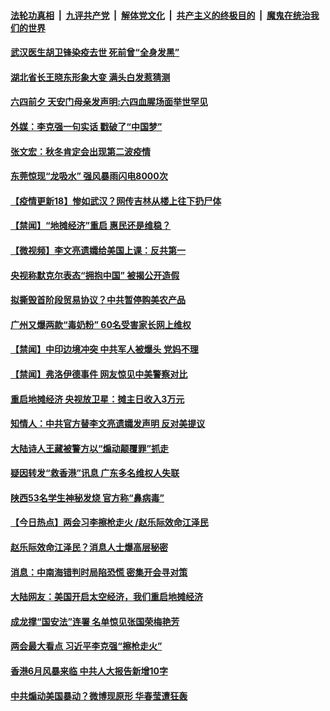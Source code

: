 ####  [法轮功真相](../../../../basic/blob/master/README.md?t=06021531) &nbsp;|&nbsp; [九评共产党](../../../../9ping.md/blob/master/README.md?t=06021531) &nbsp;|&nbsp; [解体党文化](../../../../jtdwh.md/blob/master/README.md?t=06021531)  &nbsp;|&nbsp; [共产主义的终极目的](../../../../gczydzjmd.md/blob/master/README.md?t=06021531) &nbsp;|&nbsp; [魔鬼在统治我们的世界](../../../../mgztzwmdsj.md/blob/master/README.md?t=06021531) 

#### [武汉医生胡卫锋染疫去世 死前曾“全身发黑”](../pages/prog204/a102861360.md?t=06021531) 

#### [湖北省长王晓东形象大变 满头白发惹猜测](../pages/prog204/a102861350.md?t=06021531) 

#### [六四前夕 天安门母亲发声明:六四血腥场面举世罕见](../pages/prog204/a102861260.md?t=06021531) 

#### [外媒：李克强一句实话 戳破了“中国梦”](../pages/prog204/a102861239.md?t=06021531) 

#### [张文宏：秋冬肯定会出现第二波疫情](../pages/prog204/a102861222.md?t=06021531) 

#### [东莞惊现“龙吸水” 强风暴雨闪电8000次](../pages/prog204/a102861192.md?t=06021531) 

#### [【疫情更新18】惨如武汉？网传吉林从楼上往下扔尸体](../pages/prog204/a102860375.md?t=06021531) 


#### [【禁闻】“地摊经济”重启 惠民还是维稳？](../pages/prog204/a102861128.md?t=06021531) 

#### [【微视频】李文亮遗孀给美国上课：反共第一](../pages/prog204/a102861132.md?t=06021531) 

#### [央视称默克尔表态“拥抱中国” 被揭公开造假](../pages/prog204/a102861018.md?t=06021531) 

#### [拟撕毁首阶段贸易协议？中共暂停购美农产品](../pages/prog204/a102861023.md?t=06021531) 

#### [广州又爆两款“毒奶粉” 60名受害家长网上维权](../pages/prog204/a102860956.md?t=06021531) 

#### [【禁闻】中印边境冲突 中共军人被爆头 党妈不理](../pages/prog204/a102861066.md?t=06021531) 

#### [【禁闻】弗洛伊德事件 网友惊见中美警察对比](../pages/prog204/a102861064.md?t=06021531) 

#### [重启地摊经济 央视放卫星：摊主日收入3万元](../pages/prog204/a102860908.md?t=06021531) 


#### [知情人：中共官方替李文亮遗孀发声明  反对美提议](../pages/prog204/a102860859.md?t=06021531) 

#### [大陆诗人王藏被警方以“煽动颠覆罪”抓走](../pages/prog204/a102860684.md?t=06021531) 

#### [疑因转发“救香港”讯息 广东多名维权人失联](../pages/prog204/a102860690.md?t=06021531) 

#### [陕西53名学生神秘发烧 官方称“鼻病毒”](../pages/prog204/a102860675.md?t=06021531) 

#### [【今日热点】两会习李擦枪走火 /赵乐际效命江泽民](../pages/prog204/a102860591.md?t=06021531) 

#### [赵乐际效命江泽民？消息人士爆高层秘密](../pages/prog204/a102860587.md?t=06021531) 

#### [消息：中南海错判时局陷恐慌 密集开会寻对策](../pages/prog204/a102860527.md?t=06021531) 

#### [大陆网友：美国开启太空经济，我们重启地摊经济](../pages/prog204/a102860480.md?t=06021531) 

#### [成龙撑“国安法”连署 名单惊见张国荣梅艳芳](../pages/prog204/a102860463.md?t=06021531) 

#### [两会最大看点 习近平李克强“擦枪走火”](../pages/prog204/a102860436.md?t=06021531) 

#### [香港6月风暴来临 中共人大报告新增10字](../pages/prog204/a102860434.md?t=06021531) 

#### [中共煽动美国暴动？微博现原形 华春莹遭狂轰](../pages/prog204/a102860407.md?t=06021531) 


